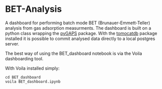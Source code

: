 # BET-Analysis

A dashboard for performing batch mode BET (Brunauer-Emmett-Teller) analysis from gas adsorption measurments. The dashboard is built on a python class wrapping the [pyGAPS](https://pygaps.readthedocs.io/en/master/#) package. With the [tomocatdb](https://github.com/NicHaaJun/TomocatDB) package installed it is possible to commit analysed data directly to a local postgres server.

The best way of using the BET_dashboard notebook is via the Voila dashboarding tool.

With Voila installed simply:

```
cd BET_dashboard
voila BET_dashboard.ipynb
```
